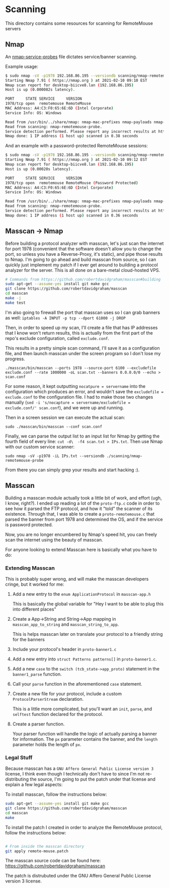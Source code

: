 # Scanning

This directory contains some resources for scanning for RemoteMouse servers

## Nmap

An [nmap-service-probes](https://nmap.org/book/vscan-fileformat.html#vscan-fileformat-example) file dictates service/banner scanning. 

Example usage:
```bash
$ sudo nmap -sV -p1978 192.168.86.195 --versiondb scanning/nmap-remotemouse-probe                                                                   
Starting Nmap 7.91 ( https://nmap.org ) at 2021-02-10 09:10 EST
Nmap scan report for desktop-biicve8.lan (192.168.86.195)
Host is up (0.000082s latency).

PORT     STATE SERVICE     VERSION
1978/tcp open  remotemouse RemoteMouse
MAC Address: A4:C3:F0:65:6E:6D (Intel Corporate)
Service Info: OS: Windows

Read from /usr/bin/../share/nmap: nmap-mac-prefixes nmap-payloads nmap-services.
Read from scanning: nmap-remotemouse-probe.
Service detection performed. Please report any incorrect results at https://nmap.org/submit/ .
Nmap done: 1 IP address (1 host up) scanned in 0.38 seconds
```

And an example with a password-protected RemoteMouse sessions:
```bash
$ sudo nmap -sV -p1978 192.168.86.195 --versiondb scanning/nmap-remotemouse-probe
Starting Nmap 7.91 ( https://nmap.org ) at 2021-02-10 09:12 EST
Nmap scan report for desktop-biicve8.lan (192.168.86.195)
Host is up (0.00020s latency).

PORT     STATE SERVICE     VERSION
1978/tcp open  remotemouse RemoteMouse (Password Protected)
MAC Address: A4:C3:F0:65:6E:6D (Intel Corporate)
Service Info: OS: Windows

Read from /usr/bin/../share/nmap: nmap-mac-prefixes nmap-payloads nmap-services.
Read from scanning: nmap-remotemouse-probe.
Service detection performed. Please report any incorrect results at https://nmap.org/submit/ .
Nmap done: 1 IP address (1 host up) scanned in 0.36 seconds
```

## Masscan -> Nmap

Before building a protocol analyzer with masscan, let's just scan the internet for port 1978 (convenient that the software doesn't allow you to change the port, so unless you have a Reverse-Proxy, it's static), and pipe those results to Nmap. I'm going to go ahead and build masscan from source, so I can quickly just implement my patch if I ever get around to building a protocol analyzer for the server.  This is all done on a bare-metal cloud-hosted VPS.

```bash
# Commands from https://github.com/robertdavidgraham/masscan#building
sudo apt-get --assume-yes install git make gcc
git clone https://github.com/robertdavidgraham/masscan
cd masscan
make -j
make test
```

I'm also going to firewall the port that masscan uses so I can grab banners as well: `iptables -A INPUT -p tcp --dport 61000 -j DROP`


Then, in order to speed up my scan, I'll create a file that has IP addresses that I know won't return results, this is actually from the first part of the repo's exclude configuration, called `exclude.conf`.

This results in a pretty simple scan command, I'll save it as a configuration file, and then launch masscan under the screen program so I don't lose my progress.

`./masscan/bin/masscan --ports 1978 --source-port 6100 --excludefile exclude.conf --rate 1000000 -oL scan.txt --banners 0.0.0.0/0 --echo > scan.conf`

For some reason, it kept outputting `nocatpure = servername` into the configuration which produces an error, and wouldn't save the `excludefile = exclude.conf` to the configuration file. I had to make those two changes manually (`sed -i 's/nocapture = servername/excludefile = exclude.conf/' scan.conf`), and we were up and running.

Then in a screen session we can execute the actual scan:

`sudo ./masscan/bin/masscan --conf scan.conf`

Finally, we can parse the output list to an input list for Nmap by getting the fourth field of every line: `cut -d\  -f4 scan.txt > IPs.txt`. Then use Nmap with our custom service scanner:

`sudo nmap -sV -p1978 -iL IPs.txt --versiondb ./scanning/nmap-remotemouse-probe` 

From there you can simply grep your results and start hacking :).


## Masscan

Building a masscan module actually took a little bit of work, and effort (ugh, I know, right?). I ended up reading a lot of the `proto-ftp.c` code in order to see how it parsed the FTP protocol, and how it "told" the scanner of its existence. Through that, I was able to create a `proto-remotemouse.c` that parsed the banner from port 1978 and determined the OS, and if the service is password protected.

Now, you are no longer encumbered by Nmap's speed hit, you can freely scan the internet using the beauty of masscan.


For anyone looking to extend Masscan here is basically what you have to do:

### Extending Masscan

This is probably super wrong, and will make the masscan developers cringe, but it worked for me:

1. Add a new entry to the `enum ApplicationProtocol` in `masscan-app.h`
    
    This is basically the global variable for "Hey I want to be able to plug this into different places"
2. Create a App->String and String->App mapping in `masscan_app_to_string` and `masscan_string_to_app`.

    This is helps masscan later on translate your protocol to a friendly string for the banners
3. Include your protocol's header in `proto-banner1.c`
4. Add a new entry into `struct Patterns patterns[]` in `proto-banner1.c`.
5. Add a new `case` to the `switch (tcb_state->app_proto)` statement in the `banner1_parse` function.
6. Call your `parse` function in the aforementioned `case` statement.
7. Create a new file for your protocol, include a custom `ProtocolParserStream` declaration.

    This is a little more complicated, but you'll want an `init`, `parse`, and `selftest` function declared for the protocol.
8. Create a parser function.

    Your parser function will handle the logic of actually parsing a banner for information. The `px` parameter contains the banner, and the `length` parameter holds the length of `px`.



### Legal Stuff

Because masscan has a `GNU Affero General Public License version 3` license, I think even though I technically don't have to since I'm not re-distributing the source, I'm going to put the patch under that license and explain a few legal aspects:


To install masscan, follow the instructions below:

```bash
sudo apt-get --assume-yes install git make gcc
git clone https://github.com/robertdavidgraham/masscan
cd masscan
make
```

To install the patch I created in order to analyze the RemoteMouse protocol, follow the instructions below:

```bash

# From inside the masscan directory
git apply remote-mouse.patch
```

The masscan source code can be found here: https://github.com/robertdavidgraham/masscan

The patch is distrubuted under the GNU Affero General Public License version 3 license.